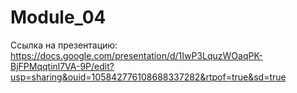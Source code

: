 # Module_04

Ссылка на презентацию:
https://docs.google.com/presentation/d/1IwP3LquzWOaqPK-BjFPMqqtinl7VA-9P/edit?usp=sharing&ouid=105842776108688337282&rtpof=true&sd=true
